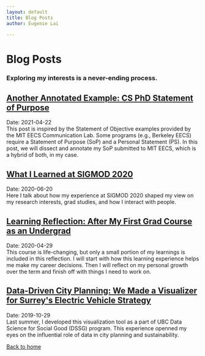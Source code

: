 ```yaml
---
layout: default
title: Blog Posts
author: Eugenie Lai

---
```


# Blog Posts

### Exploring my interests is a never-ending process.

## [Another Annotated Example: CS PhD Statement of Purpose](posts/another_annotated_sop.html)  
Date: 2021-04-22  
This post is inspired by the Statement of Objective examples provided by the MIT EECS Communication Lab. Some programs (e.g., Berkeley EECS) require a Statement of Purpose (SoP) and a Personal Statement (PS). In this post, we will dissect and annotate my SoP submitted to MIT EECS, which is a hybrid of both, in my case.

## [What I Learned at SIGMOD 2020](posts/sigmod-takeaways.html)  
Date: 2020-06-20  
Here I talk about how my experience at SIGMOD 2020 shaped my view on my research interests, grad studies, and how I interact with people.

## [Learning Reflection: After My First Grad Course as an Undergrad](posts/learnings.html)  
Date: 2020-04-29  
This course is life-changing, but only a small portion of my learnings is included in this reflection. I will start with how this learning experience helps me make my career decisions. Then I will reflect on my personal growth over the term and finish off with things I need to work on.

## [Data-Driven City Planning: We Made a Visualizer for Surrey's Electric Vehicle Strategy](posts/dssg.html)  
Date: 2019-10-29  
Last summer, I developed this visualization tool as a part of UBC Data Science for Social Good (DSSG) program. This experience openned my eyes on the influential role of data in city planning and sustainability.

[Back to home](/)
